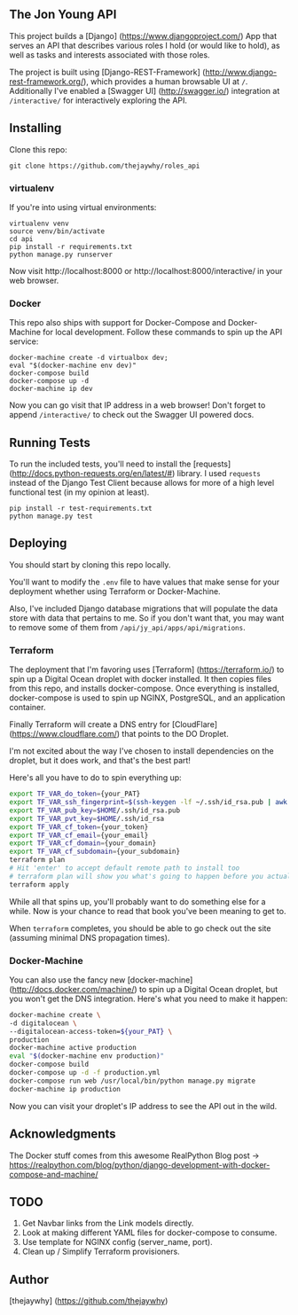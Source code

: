 ## The Jon Young API

This project builds a [Django] (https://www.djangoproject.com/) App that serves an API that describes various roles I hold (or would like to hold), as well as tasks and interests associated with those roles. 

The project is built using [Django-REST-Framework] (http://www.django-rest-framework.org/), which provides a human browsable UI at `/`. Additionally I've enabled a [Swagger UI] (http://swagger.io/) integration at `/interactive/` for interactively exploring the API.

## Installing

Clone this repo:
```
git clone https://github.com/thejaywhy/roles_api
```

### virtualenv

If you're into using virtual environments:

```
virtualenv venv
source venv/bin/activate
cd api
pip install -r requirements.txt
python manage.py runserver
```
Now visit http://localhost:8000 or http://localhost:8000/interactive/ in your web browser.

### Docker
This repo also ships with support for Docker-Compose and Docker-Machine for local development. Follow these commands to spin up the API service:

```
docker-machine create -d virtualbox dev;
eval "$(docker-machine env dev)"
docker-compose build
docker-compose up -d
docker-machine ip dev
```
Now you can go visit that IP address in a web browser! Don't forget to append `/interactive/` to check out the Swagger UI powered docs.

## Running Tests
To run the included tests, you'll need to install the [requests] (http://docs.python-requests.org/en/latest/#) library. I used `requests` instead of the Django Test Client because allows for more of a high level functional test (in my opinion at least).

```
pip install -r test-requirements.txt
python manage.py test
```

## Deploying
You should start by cloning this repo locally.

You'll want to modify the `.env` file to have values that make sense for your deployment whether using Terraform or Docker-Machine.

Also, I've included Django database migrations that will populate the data store with data that pertains to me. So if you don't want that, you may want to remove some of them from `/api/jy_api/apps/api/migrations`.

### Terraform
The deployment that I'm favoring uses [Terraform] (https://terraform.io/) to spin up a Digital Ocean droplet with docker installed. It then copies files from this repo, and installs docker-compose. Once everything is installed, docker-compose is used to spin up NGINX, PostgreSQL, and an application container.

Finally Terraform will create a DNS entry for [CloudFlare] (https://www.cloudflare.com/) that points to the DO Droplet.

I'm not excited about the way I've chosen to install dependencies on the droplet, but it does work, and that's the best part!

Here's all you have to do to spin everything up:

```bash
export TF_VAR_do_token={your_PAT}
export TF_VAR_ssh_fingerprint=$(ssh-keygen -lf ~/.ssh/id_rsa.pub | awk '{print $2}')
export TF_VAR_pub_key=$HOME/.ssh/id_rsa.pub
export TF_VAR_pvt_key=$HOME/.ssh/id_rsa
export TF_VAR_cf_token={your_token}
export TF_VAR_cf_email={your_email}
export TF_VAR_cf_domain={your_domain}
export TF_VAR_cf_subdomain={your_subdomain}
terraform plan
# Hit 'enter' to accept default remote path to install too
# terraform plan will show you what's going to happen before you actually do anything.
terraform apply
```
While all that spins up, you'll probably want to do something else for a while. Now is your chance to read that book you've been meaning to get to.

When `terraform` completes, you should be able to go check out the site (assuming minimal DNS propagation times).

### Docker-Machine
You can also use the fancy new [docker-machine] (http://docs.docker.com/machine/) to spin up a Digital Ocean droplet, but you won't get the DNS integration. Here's what you need to make it happen:

```bash
docker-machine create \
-d digitalocean \
--digitalocean-access-token=${your_PAT} \
production
docker-machine active production
eval "$(docker-machine env production)"
docker-compose build
docker-compose up -d -f production.yml
docker-compose run web /usr/local/bin/python manage.py migrate
docker-machine ip production
```

Now you can visit your droplet's IP address to see the API out in the wild.

## Acknowledgments

The Docker stuff comes from this awesome RealPython Blog post -> https://realpython.com/blog/python/django-development-with-docker-compose-and-machine/

## TODO
1. Get Navbar links from the Link models directly.
2. Look at making different YAML files for docker-compose to consume.
3. Use template for NGINX config (server_name, port).
4. Clean up / Simplify Terraform provisioners.

## Author
[thejaywhy] (https://github.com/thejaywhy)
